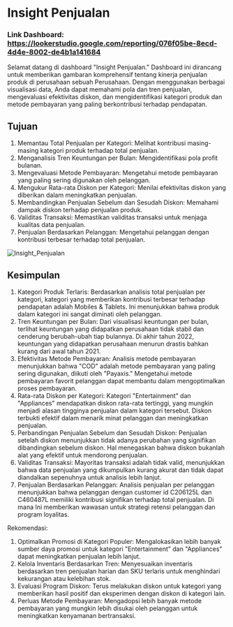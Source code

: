 
# Insight Penjualan
### Link Dashboard: https://lookerstudio.google.com/reporting/076f05be-8ecd-4d4e-8002-de4b1a141684

Selamat datang di dashboard "Insight Penjualan." Dashboard ini dirancang untuk memberikan gambaran komprehensif tentang kinerja penjualan produk di perusahaan sebuah Perusahaan. Dengan menggunakan berbagai visualisasi data, Anda dapat memahami pola dan tren penjualan, mengevaluasi efektivitas diskon, dan mengidentifikasi kategori produk dan metode pembayaran yang paling berkontribusi terhadap pendapatan.

## Tujuan
1. Memantau Total Penjualan per Kategori: Melihat kontribusi masing-masing kategori produk terhadap total penjualan.
2. Menganalisis Tren Keuntungan per Bulan: Mengidentifikasi pola profit bulanan.
3. Mengevaluasi Metode Pembayaran: Mengetahui metode pembayaran yang paling sering digunakan oleh pelanggan.
4. Mengukur Rata-rata Diskon per Kategori: Menilai efektivitas diskon yang diberikan dalam meningkatkan penjualan.
5. Membandingkan Penjualan Sebelum dan Sesudah Diskon: Memahami dampak diskon terhadap penjualan produk.
6. Validitas Transaksi: Memastikan validitas transaksi untuk menjaga kualitas data penjualan.
7. Penjualan Berdasarkan Pelanggan: Mengetahui pelanggan dengan kontribusi terbesar terhadap total penjualan.

![Insight_Penjualan](https://github.com/safrilsanmas/Dashboard/assets/140663487/8165ddb4-73e0-4528-afb6-2963760b58e1)

## Kesimpulan
1. Kategori Produk Terlaris: Berdasarkan analisis total penjualan per kategori, kategori yang memberikan kontribusi terbesar terhadap pendapatan adalah Mobiles & Tablets. Ini menunjukkan bahwa produk dalam kategori ini sangat diminati oleh pelanggan.
2. Tren Keuntungan per Bulan: Dari visualisasi keuntungan per bulan, terlihat keuntungan yang didapatkan perusahaan tidak stabil dan cenderung berubah-ubah tiap bulannya. Di akhir tahun 2022, keuntungan yang didapatkan perusahaan menurun drastis bahkan kurang dari awal tahun 2021.
3. Efektivitas Metode Pembayaran: Analisis metode pembayaran menunjukkan bahwa "COD" adalah metode pembayaran yang paling sering digunakan, diikuti oleh "Payaxis." Mengetahui metode pembayaran favorit pelanggan dapat membantu dalam mengoptimalkan proses pembayaran.
4. Rata-rata Diskon per Kategori: Kategori "Entertainment" dan "Appliances" mendapatkan diskon rata-rata tertinggi, yang mungkin menjadi alasan tingginya penjualan dalam kategori tersebut. Diskon terbukti efektif dalam menarik minat pelanggan dan meningkatkan penjualan.
5. Perbandingan Penjualan Sebelum dan Sesudah Diskon: Penjualan setelah diskon menunjukkan tidak adanya perubahan yang signifikan dibandingkan sebelum diskon. Hal menegaskan bahwa diskon bukanlah alat yang efektif untuk mendorong penjualan.
6. Validitas Transaksi: Mayoritas transaksi adalah tidak valid, menunjukkan bahwa data penjualan yang dikumpulkan kurang akurat dan tidak dapat diandalkan sepenuhnya untuk analisis lebih lanjut.
7. Penjualan Berdasarkan Pelanggan: Analisis penjualan per pelanggan menunjukkan bahwa pelanggan dengan customer id C206125L dan C460487L memiliki kontribusi signifikan terhadap total penjualan. Di mana Ini memberikan wawasan untuk strategi retensi pelanggan dan program loyalitas.

Rekomendasi:
1. Optimalkan Promosi di Kategori Populer: Mengalokasikan lebih banyak sumber daya promosi untuk kategori "Entertainment" dan "Appliances" dapat meningkatkan penjualan lebih lanjut.
2. Kelola Inventaris Berdasarkan Tren: Menyesuaikan inventaris berdasarkan tren penjualan harian dan SKU terlaris untuk menghindari kekurangan atau kelebihan stok.
3. Evaluasi Program Diskon: Terus melakukan diskon untuk kategori yang memberikan hasil positif dan eksperimen dengan diskon di kategori lain.
4. Perluas Metode Pembayaran: Mengadopsi lebih banyak metode pembayaran yang mungkin lebih disukai oleh pelanggan untuk meningkatkan kenyamanan bertransaksi.


